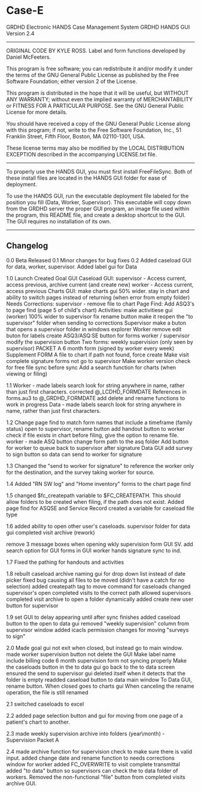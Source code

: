 # Case-E
GRDHD Electronic HANDS Case Management System
GRDHD HANDS GUI Version 2.4

******************************************************************************

 ORIGINAL CODE BY KYLE ROSS. Label and form functions developed by Daniel McFeeters.


 This program is free software; you can redistribute it and/or
 modify it under the terms of the GNU General Public License
 as published by the Free Software Foundation; either version 2
 of the License.

 This program is distributed in the hope that it will be useful,
 but WITHOUT ANY WARRANTY; without even the implied warranty of
 MERCHANTABILITY or FITNESS FOR A PARTICULAR PURPOSE.  See the
 GNU General Public License for more details.

 You should have received a copy of the GNU General Public License
 along with this program; if not, write to the Free Software
 Foundation, Inc., 51 Franklin Street, Fifth Floor, Boston, MA  02110-1301, USA.

 These license terms may also be modified by the LOCAL DISTRIBUTION EXCEPTION
 described in the accompanying LICENSE.txt file.

******************************************************************************

To properly use the HANDS GUI, you must first install FreeFileSync. Both of these install files are located in the HANDS GUI folder for ease of deployment.

To use the HANDS GUI, run the executable deployment file labeled for the position you fill (Data, Worker, Supervisor). This executable will copy down from the GRDHD server the proper GUI program, an image file used within the program, this README file, and create a desktop shortcut to the GUI. The GUI requires no installation of its own.

-------------------------------------------------------------------------------
Changelog
-------------------------------------------------------------------------------
0.0 Beta Released
0.1 Minor changes for bug fixes
0.2 Added caseload GUI for data, worker, supervisor. Added label gui for Data

1.0 Launch
Created Goal GUI
Caseload GUI:
	supervisor - Access current, access previous, archive current (and create new)
	worker - Access current, access previous
Charts GUI:
	make charts gui 50% wider.
	stay in chart and ability to switch pages instead of returning (when error from empty folder)
Needs Corrections:
	supervisor - remove file to chart
Page Find:
	Add ASQ3's to page find (page 5 of child's chart)
Activities:
	make activitiese gui (worker) 100% wider
to supervisor
	fix rename button
	make it reopen the "to supervisor" folder when sending to corrections
Supervisor
	make a buton that opens a supervisor folder in windows explorer
Worker
	remove edit buton for labels
	create ASQ3/ASQ:SE button for forms
worker / supervisor
	modify the supervision button
	Two forms: weekly supervision (only seen by supervisor) PACKET A
	6 month form (signed by worker every week) Supplement FORM A
file to chart
	if path not found, force create
Make visit complete signature forms not go to supervisor
Make worker version check for free file sync before sync
Add a search function for charts (when viewing or filing)

1.1 Worker - made labels search look for string anywhere in name, rather than just first characters.
		corrected @_LCDHD_FORMDATE References in forms.au3 to @_GRDHD_FORMDATE
		add delete and rename functions to work in progress
    Data - made labels search look for string anywhere in name, rather than just first characters.

1.2
Change page find to match form names that include a timeframe (family status)
open to supervisor, rename button
add handout button to worker
check if file exists in chart before filing, give the option to rename file.
worker - made ASQ button change form path to the asq folder
Add button for worker to queue back to supervisor after signature
Data GUI add survey to sign button so data can send to worker for signature

1.3
Changed the "send to worker for signature" to reference the worker only for the destination, and the survey taking worker for source.

1.4
Added "RN SW log" and "Home inventory" forms to the chart page find

1.5
changed $fc_createpath variable to $FC_CREATEPATH.
This should allow folders to be created when filing, if the path does not exist.
Added page find for ASQSE and Service Record
created a variable for caseload file type

1.6
added ability to open other user's caseloads.
supervisor folder for data gui
completed visit archive (rework)

remove 3 message boxes when opening wkly supervision form GUI SV.
add search option for GUI forms in GUI worker
hands signature sync to ind. 

1.7
Fixed the pathing for handouts and activities

1.8
rebuilt caseload archive naming gui for drop down list instead of date picker
fixed bug causing all files to be moved (didn't have a catch for no selection)
added createpath tag to move command for caseloads
changed supervisor's open completed visits to the correct path
allowed supervisors completed visit archive to open a folder dynamically
added create new user button for supervisor

1.9
set GUI to delay appearing until after sync finishes
added caseload button to the open to data gui
removed "weekly supervision" column from supervisor window
added icacls permission changes for moving "surveys to sign"

2.0
Made goal gui not exit when closed, but instead go to main window.
made worker supervision button not delete the GUI
Make label name include billing code
6 month supervision form not syncing properly
Make the caseloads button in the to data gui go back to the to data screen
ensured the send to supervisor gui deleted itself when it detects that the folder is empty
readded caseload button to data main window
To Data GUI, rename button. When closed goes to charts gui
When canceling the rename operation, the file is still renamed

2.1
switched caseloads to excel

2.2
added page selection button and gui for moving from one page of a patient's chart to another.

2.3
made weekly supervision archive into folders (year\month) - Supervision Packet A

2.4
made archive function for supervision check to make sure there is valid input.
added change date and rename function to needs corrections window for worker
added FC_OVERWRITE to visit complete transmittal
added "to data" button so supervisors can check the to data folder of workers.
Removed the non-functional "file" button from completed visits archive GUI.
